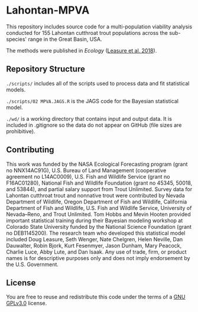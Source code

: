 # Lahontan-MPVA
This repository includes source code for a multi-population viability analysis conducted for 155 Lahontan cutthroat trout populations across the sub-species' range in the Great Basin, USA.  

The methods were published in *Ecology* ([Leasure et al. 2018](https://doi.org/10.1002/ecy.2538)).

## Repository Structure
`./scripts/` includes all of the scripts used to process data and fit statistical models.  

`./scripts/02 MPVA.JAGS.R` is the JAGS code for the Bayesian statistical model.  

`./wd/` is a working directory that contains input and output data. It is included in .gitignore so the data do not appear on GitHub (file sizes are prohibitive).  

## Contributing
This work was funded by the NASA Ecological Forecasting program (grant no NNX14AC91G), U.S. Bureau of Land Management (cooperative agreement no L14AC0009), U.S. Fish and Wildlife Service (grant no F16AC01280), National Fish and Wildlife Foundation (grant no 45345, 50018, and 53844), and partial salary support from Trout Unlimited. Survey data for Lahontan cutthroat trout and nonnative trout were contributed by Nevada Department of Wildlife, Oregon Department of Fish and Wildlife, California Department of Fish and Wildlife, U.S. Fish and Wildlife Service, University of Nevada–Reno, and Trout Unlimited. Tom Hobbs and Mevin Hooten provided important statistical training during their Bayesian modeling workshop at Colorado State University funded by the National
Science Foundation (grant no DEB1145200). The research team who developed this statistical model included Doug Leasure, Seth Wenger, Nate Chelgren, Helen Neville, Dan Dauwalter, Robin Bjork, Kurt Fesenmyer, Jason Dunham, Mary Peacock, Charlie Luce, Abby Lute, and Dan Isaak. Any use of trade, firm, or product names is for descriptive purposes only and does not imply endorsement by the U.S. Government.

## License
You are free to reuse and redistribute this code under the terms of a [GNU GPLv3.0](https://www.gnu.org/licenses/gpl-3.0.en.html) license.
